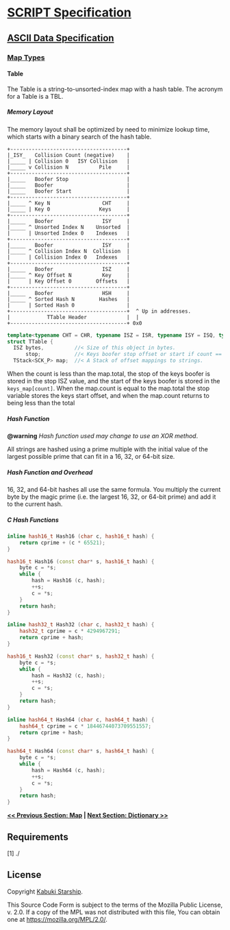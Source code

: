 # [SCRIPT Specification](../../)

## [ASCII Data Specification](../)

### [Map Types](./)

#### Table

The Table is a string-to-unsorted-index map with a hash table. The acronym for a Table is a TBL.

##### Memory Layout

The memory layout shall be optimized by need to minimize lookup time, which starts with a binary search of the hash table.

```AsciiArt
+--------------------------------------+
|_ISY_   Collision Count (negative)    |
|_____ | Collision 0   ISY Collision   |
|_____ v Collision N          Pile     |
+--------------------------------------+
|_____   Boofer Stop                   |
|_____   Boofer                        |
|_____   Boofer Start                  |
+--------------------------------------+
|_____ ^ Key N                 CHT     |
|_____ | Key 0                Keys     |
+--------------------------------------+
|_____   Boofer                ISY     |
|_____ ^ Unsorted Index N    Unsorted  |
|      | Unsorted Index 0    Indexes   |
+--------------------------------------+
|_____   Boofer                ISY     |
|_____ ^ Collision Index N  Collision  |
|      | Collision Index 0   Indexes   |
+--------------------------------------+
|_____   Boofer                ISZ     |
|_____ ^ Key Offset N          Key     |
|      | Key Offset 0        Offsets   |
+--------------------------------------+
|_____   Boofer                HSH     |
|_____ ^ Sorted Hash N        Hashes   |
|      | Sorted Hash 0                 |
+--------------------------------------+  ^ Up in addresses.
|            TTable Header             |  |
+--------------------------------------+ 0x0
```

```C++
template<typename CHT = CHR, typename ISZ = ISR, typename ISY = ISQ, typename HSH = IUN>
struct TTable {
  ISZ bytes,          //< Size of this object in bytes.
      stop;           //< Keys boofer stop offset or start if count == total.
  TStack<SCK_P> map;  //< A Stack of offset mappings to strings.
```

When the count is less than the map.total, the stop of the keys boofer is stored in the stop ISZ value, and the start of the keys boofer is stored in the `keys_map[count]`. When the map.count is equal to the map.total the stop variable stores the keys start offset, and when the map.count returns to being less than the total

##### Hash Function

**@warning** *Hash function used may change to use an XOR method*.

All strings are hashed using a prime multiple with the initial value of the largest possible prime that can fit in a 16, 32, or 64-bit size.

##### Hash Function and Overhead

16, 32, and 64-bit hashes all use the same formula. You multiply the current byte by the magic prime (i.e. the largest 16, 32, or 64-bit prime) and add it to the current hash.

##### C Hash Functions

```C++
inline hash16_t Hash16 (char c, hash16_t hash) {
    return cprime + (c * 65521);
}

hash16_t Hash16 (const char* s, hash16_t hash) {
    byte c = *s;
    while {
        hash = Hash16 (c, hash);
        ++s;
        c = *s;
    }
    return hash;
}

inline hash32_t Hash32 (char c, hash32_t hash) {
    hash32_t cprime = c * 4294967291;
    return cprime + hash;
}

hash16_t Hash32 (const char* s, hash32_t hash) {
    byte c = *s;
    while {
        hash = Hash32 (c, hash);
        ++s;
        c = *s;
    }
    return hash;
}

inline hash64_t Hash64 (char c, hash64_t hash) {
    hash64_t cprime = c * 18446744073709551557;
    return cprime + hash;
}

hash64_t Hash64 (const char* s, hash64_t hash) {
    byte c = *s;
    while {
        hash = Hash64 (c, hash);
        ++s;
        c = *s;
    }
    return hash;
}
```

**[<< Previous Section: Map](Map.md) | [Next Section: Dictionary >>](Dictionary.md)**

## Requirements

[1] ./

## License

Copyright [Kabuki Starship](https://kabukistarship.com).

This Source Code Form is subject to the terms of the Mozilla Public License, v. 2.0. If a copy of the MPL was not distributed with this file, You can obtain one at <https://mozilla.org/MPL/2.0/>.
